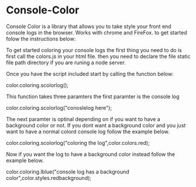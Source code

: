 # Console-Color
Console Color is a library that allows you to take style your front end console logs in the browser. Works with chrome and FireFox.
to get started folow the instructions below:

To get started coloring your console logs the first thing you need to do is first call the colors.js in your html file.
then you need to declare the file static file path directory if you are runing a node server.

Once you have the script included start by calling the function below:

color.coloring.scolorlog();

This function takes three paramters the first paramter is the console log

color.coloring.scolorlog("conoslelog here");

The next paramter is optinal depending on if you want to have a background color or not.
If you dont want a background color and you just want to have a normal colord console log follow the example below.

color.coloring.scolorlog("coloring the log",color.colors.red);

Now if you want the log to have a background color instead follow the example below.

color.coloring.lblue("console log has a background color",color.styles.redbackground);

